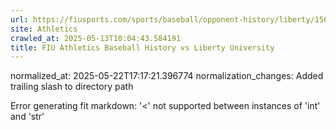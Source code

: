 ```yaml
---
url: https://fiusports.com/sports/baseball/opponent-history/liberty/1562/
site: Athletics
crawled_at: 2025-05-13T10:04:43.584191
title: FIU Athletics Baseball History vs Liberty University
---
```

normalized_at: 2025-05-22T17:17:21.396774
normalization_changes: Added trailing slash to directory path

Error generating fit markdown: '<' not supported between instances of 'int' and 'str'